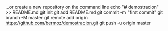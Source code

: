 …or create a new repository on the command line
echo "# demostracion" >> README.md
git init
git add README.md
git commit -m "first commit"
git branch -M master
git remote add origin https://github.com/bermoz/demostracion.git
git push -u origin master